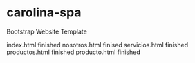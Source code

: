 # carolina-spa
Bootstrap Website Template

index.html finished
nosotros.html finised
servicios.html finished
productos.html finished
producto.html finished
